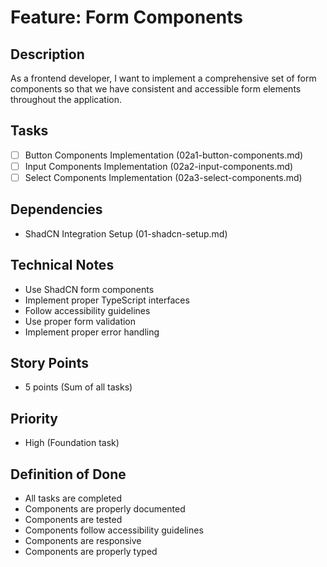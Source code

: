 # Feature: Form Components

## Description

As a frontend developer, I want to implement a comprehensive set of form components so that we have consistent and accessible form elements throughout the application.

## Tasks

- [ ] Button Components Implementation (02a1-button-components.md)
- [ ] Input Components Implementation (02a2-input-components.md)
- [ ] Select Components Implementation (02a3-select-components.md)

## Dependencies

- ShadCN Integration Setup (01-shadcn-setup.md)

## Technical Notes

- Use ShadCN form components
- Implement proper TypeScript interfaces
- Follow accessibility guidelines
- Use proper form validation
- Implement proper error handling

## Story Points

- 5 points (Sum of all tasks)

## Priority

- High (Foundation task)

## Definition of Done

- All tasks are completed
- Components are properly documented
- Components are tested
- Components follow accessibility guidelines
- Components are responsive
- Components are properly typed
